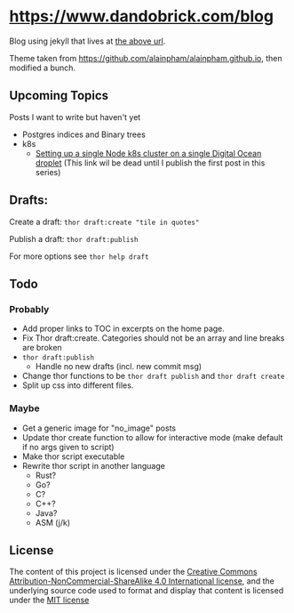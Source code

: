 # https://www.dandobrick.com/blog
Blog using jekyll that lives at [the above url](https://www.dandobrick.com/blog).

Theme taken from https://github.com/alainpham/alainpham.github.io, then modified a bunch.

## Upcoming Topics
Posts I want to write but haven't yet

- Postgres indices and Binary trees
- k8s
  - [Setting up a single Node k8s cluster on a single Digital Ocean droplet](https://dandobrick.com/blog/tags/#do-k8s-node) (This link wil be dead until I publish the first post in this series)

## Drafts:

Create a draft: `thor draft:create "tile in quotes"`

Publish a draft: `thor draft:publish`

For more options see `thor help draft`

## Todo
### Probably
- Add proper links to TOC in excerpts on the home page.
- Fix Thor draft:create. Categories should not be an array and line breaks are broken
- `thor draft:publish`
  - Handle no new drafts (incl. new commit msg)
- Change thor functions to be `thor draft publish` and `thor draft create`
- Split up css into different files.

### Maybe
- Get a generic image for "no_image" posts
- Update thor create function to allow for interactive mode (make default if no args given to script)
- Make thor script executable
- Rewrite thor script in another language
  - Rust?
  - Go?
  - C?
  - C++?
  - Java?
  - ASM (j/k)

## License
The content of this project is licensed under the [Creative Commons Attribution-NonCommercial-ShareAlike 4.0 International license](https://creativecommons.org/licenses/by-nc-sa/4.0/legalcode), and the underlying source code used to format and display that content is licensed under the [MIT license](https://github.com/DanDobrick/blog/blob/master/LICENSE)

